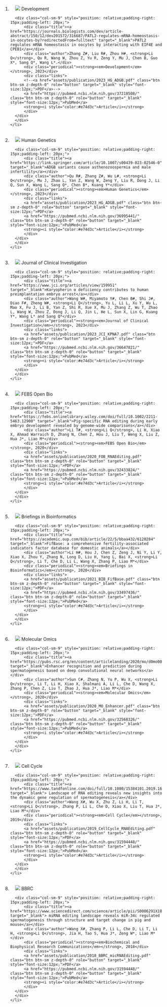 <div class="publications">
<ol class="bibliography">
<br>
    <li>
      <div class="pub-row">
      <div class="col-sm-3 abbr" style="position: relative;padding-right: 15px;padding-left: 15px;">
          <img src="assets/img/General.png" class="teaser img-fluid z-depth-1">
          <abbr class="badge">Development</abbr>
      </div>
      
      <div class="col-sm-9" style="position: relative;padding-right: 15px;padding-left: 20px;">
          <div class="title"><a href="https://journals.biologists.com/dev/article-abstract/150/12/dev201572/316687/PATL2-regulates-mRNA-homeostasis-in-oocytes-by?redirectedFrom=fulltext" target="_blank">PATL2 regulates mRNA homeostasis in oocytes by interacting with EIF4E and CPEB1</a></div>
          <div class="author">Zhang Z#, Liu R#, Zhou H#, <strong>Li Q</strong>, Qu R, Wang W, Zhou Z, Yu R, Zeng Y, Mu J, Chen B, Guo X*, Sang Q*, Wang L*.</div>
          <div class="periodical"><strong><em>Development</em></strong>, 2023</div>
          <div class="links">
          <!--<a href="assets/publication/2023_HG_ADGB.pdf" class="btn btn-sm z-depth-0" role="button" target="_blank" style="font-size:12px;">PDF</a>-->
          <a href="https://pubmed.ncbi.nlm.nih.gov/37218508/" class="btn btn-sm z-depth-0" role="button" target="_blank" style="font-size:12px;">PubMed</a>
          <strong><i style="color:#e74d3c">Article</i></strong>
          </div>
      </div>
      </div>
    </li>
<br>
    <li>
      <div class="pub-row">
      <div class="col-sm-3 abbr" style="position: relative;padding-right: 15px;padding-left: 15px;">
          <img src="assets/img/2023_HG_ADGB.png" class="teaser img-fluid z-depth-1">
          <abbr class="badge">Human Genetics</abbr>
      </div>
      
      <div class="col-sm-9" style="position: relative;padding-right: 15px;padding-left: 20px;">
          <div class="title"><a href="https://link.springer.com/article/10.1007/s00439-023-02546-0" target="_blank">ADGB variants cause asthenozoospermia and male infertility</a></div>
          <div class="author">Qu R#, Zhang Z#, Wu L#, <strong>Li Q</strong>, Mu J, Zhao L, Yan Z, Wang W, Zeng Y, Liu R, Dong J, Li Q, Sun X, Wang L, Sang Q*, Chen B*, Kuang Y*</div>
          <div class="periodical"><strong><em>Human Genetics</em></strong>, 2023</div>
          <div class="links">
          <a href="assets/publication/2023_HG_ADGB.pdf" class="btn btn-sm z-depth-0" role="button" target="_blank" style="font-size:12px;">PDF</a>
          <a href="https://pubmed.ncbi.nlm.nih.gov/36995441/" class="btn btn-sm z-depth-0" role="button" target="_blank" style="font-size:12px;">PubMed</a>
          <strong><i style="color:#e74d3c">Article</i></strong>
          </div>
      </div>
      </div>
    </li>
<br>
    <li>
      <div class="pub-row">
      <div class="col-sm-3 abbr" style="position: relative;padding-right: 15px;padding-left: 15px;">
          <img src="assets/img/2023_JCI_KPNA7.png" class="teaser img-fluid z-depth-1">
          <abbr class="badge">Journal of Clinical Investigation</abbr>
      </div>
      
      <div class="col-sm-9" style="position: relative;padding-right: 15px;padding-left: 20px;">
          <div class="title"><a href="https://www.jci.org/articles/view/159951" target="_blank">Karyopherin α deficiency contributes to human preimplantation embryo arrest</a></div>
          <div class="author">Wang W#, Miyamoto Y#, Chen B#, Shi J#, Diao F#, Zheng W#, <strong>Li Q</strong>, Yu L, Li L, Xu Y, Wu L, Mao X, Fu J, Li B, Yan Z, Shi R, Xue X, Mu J, Zhang Z, Wu T, Zhao L, Wang W, Zhou Z, Dong J, Li Q, Jin L, He L, Sun X, Lin G, Kuang Y*, Wang L* and Sang Q*</div>
          <div class="periodical"><strong><em>Journal of Clinical Investigation</em></strong>, 2023</div>
          <div class="links">
          <a href="assets/publication/2023_JCI_KPNA7.pdf" class="btn btn-sm z-depth-0" role="button" target="_blank" style="font-size:12px;">PDF</a>
          <a href="https://pubmed.ncbi.nlm.nih.gov/36647821/" class="btn btn-sm z-depth-0" role="button" target="_blank" style="font-size:12px;">PubMed</a>
          <strong><i style="color:#e74d3c">Article</i></strong>
          </div>
      </div>
      </div>
    </li>
<br>
    <li>
      <div class="pub-row">
      <div class="col-sm-3 abbr" style="position: relative;padding-right: 15px;padding-left: 15px;">
          <img src="assets/img/2020_FOB_RNAEditing.png" class="teaser img-fluid z-depth-1">
          <abbr class="badge">FEBS Open Bio</abbr>
      </div>
      
      <div class="col-sm-9" style="position: relative;padding-right: 15px;padding-left: 20px;">
          <div class="title"><a href="https://febs.onlinelibrary.wiley.com/doi/full/10.1002/2211-5463.12900" target="_blank">Pig-specific RNA editing during early embryo development revealed by genome-wide comparisons</a></div>
          <div class="author">Li T#, <strong>Li Q</strong>, Li H, Xiao X, Ahmad Warraich D, Zhang N, Chen Z, Hou J, Liu T, Weng X, Liu Z, Hua J*, Liao M*</div>
          <div class="periodical"><strong><em>FEBS Open Bio</em></strong>, 2020</div>
          <div class="links">
          <a href="assets/publication/2020_FOB_RNAEditing.pdf" class="btn btn-sm z-depth-0" role="button" target="_blank" style="font-size:12px;">PDF</a>
          <a href="https://pubmed.ncbi.nlm.nih.gov/32433824/" class="btn btn-sm z-depth-0" role="button" target="_blank" style="font-size:12px;">PubMed</a>
          <strong><i style="color:#e74d3c">Article</i></strong>
          </div>
      </div>
      </div>
    </li>
<br>
    <li>
      <div class="pub-row">
      <div class="col-sm-3 abbr" style="position: relative;padding-right: 15px;padding-left: 15px;">
          <img src="assets/img/2021_BIB_FifBase.png" class="teaser img-fluid z-depth-1">
          <abbr class="badge">Briefings in Bioinformatics</abbr>
      </div>
      
      <div class="col-sm-9" style="position: relative;padding-right: 15px;padding-left: 20px;">
          <div class="title"><a href="https://academic.oup.com/bib/article/22/5/bbaa432/6120284" target="_blank">FifBase: a comprehensive fertility-associated indicators factor database for domestic animals</a></div>
          <div class="author">Li H#, Hou J, Chen Z, Zeng J, Ni Y, Li Y, Xiao X, Zhou Y, Zhang N, Long D, Liu H, Yang L, Bai X, <strong>Li Q</strong>, Li T, Che D, Li L, Wang X, Zhang P, Liao M*</div>
          <div class="periodical"><strong><em>Briefings in Bioinformatics</em></strong>, 2020</div>
          <div class="links">
          <a href="assets/publication/2021_BIB_FifBase.pdf" class="btn btn-sm z-depth-0" role="button" target="_blank" style="font-size:12px;">PDF</a>
          <a href="https://pubmed.ncbi.nlm.nih.gov/33497436/" class="btn btn-sm z-depth-0" role="button" target="_blank" style="font-size:12px;">PubMed</a>
          <strong><i style="color:#e74d3c">Article</i></strong>
          </div>
      </div>
      </div>
    </li>
<br>
    <li>
      <div class="pub-row">
      <div class="col-sm-3 abbr" style="position: relative;padding-right: 15px;padding-left: 15px;">
          <img src="assets/img/2020_MO_Enhancer.png" class="teaser img-fluid z-depth-1">
          <abbr class="badge">Molecular Omics</abbr>
      </div>
      
      <div class="col-sm-9" style="position: relative;padding-right: 15px;padding-left: 20px;">
          <div class="title"><a href="https://pubs.rsc.org/en/content/articlelanding/2020/mo/d0mo00031k" target="_blank">Enhancer recognition and prediction during spermatogenesis based on deep convolutional neural networks</a></div>
          <div class="author">Sun C#, Zhang N, Yu P, Wu X, <strong>Li Q</strong>, Li T, Li H, Xiao X, Shalmani A, Li L, Che D, Wang X, Zhang P, Chen Z, Liu T, Zhao J, Hua J*, Liao M*</div>
          <div class="periodical"><strong><em>Molecular Omics</em></strong>, 2020</div>
          <div class="links">
          <a href="assets/publication/2020_MO_Enhancer.pdf" class="btn btn-sm z-depth-0" role="button" target="_blank" style="font-size:12px;">PDF</a>
          <a href="https://pubmed.ncbi.nlm.nih.gov/32568326/" class="btn btn-sm z-depth-0" role="button" target="_blank" style="font-size:12px;">PubMed</a>
          <strong><i style="color:#e74d3c">Article</i></strong>
          </div>
      </div>
      </div>
    </li>
<br>
    <li>
      <div class="pub-row">
      <div class="col-sm-3 abbr" style="position: relative;padding-right: 15px;padding-left: 15px;">
          <img src="assets/img/2019_CellCycle_RNAEditing.png" class="teaser img-fluid z-depth-1">
          <abbr class="badge">Cell Cycle</abbr>
      </div>
      
      <div class="col-sm-9" style="position: relative;padding-right: 15px;padding-left: 20px;">
          <div class="title"><a href="https://www.tandfonline.com/doi/full/10.1080/15384101.2019.1676584" target="_blank"> Landscape of RNA editing reveals new insights into the dynamic gene regulation of spermatogenesis</a></div>
          <div class="author">Wang X#, Wu X, Zhu Z, Li H, Li T, <strong>Li Q</strong>, Zhang P, Li L, Che D, Xiao X, Liu T, Hua J*, Liao M*</div>
          <div class="periodical"><strong><em>Cell Cycle</em></strong>, 2019</div>
          <div class="links">
          <a href="assets/publication/2019_CellCycle_RNAEditing.pdf" class="btn btn-sm z-depth-0" role="button" target="_blank" style="font-size:12px;">PDF</a>
          <a href="https://pubmed.ncbi.nlm.nih.gov/31594448/" class="btn btn-sm z-depth-0" role="button" target="_blank" style="font-size:12px;">PubMed</a>
          <strong><i style="color:#e74d3c">Article</i></strong>
          </div>
      </div>
      </div>
    </li>
<br>
    <li>
      <div class="pub-row">
      <div class="col-sm-3 abbr" style="position: relative;padding-right: 15px;padding-left: 15px;">
          <img src="assets/img/2018_BBRC_micRNAEditing.png" class="teaser img-fluid z-depth-1">
          <abbr class="badge">BBRC</abbr>
      </div>
      
      <div class="col-sm-9" style="position: relative;padding-right: 15px;padding-left: 20px;">
          <div class="title"><a href="https://www.sciencedirect.com/science/article/pii/S0006291X18312889" target="_blank"> miRNA editing landscape reveals miR-34c regulated spermatogenesis through structure and target change in pig and mouse</a></div>
          <div class="author">Wang X#, Zhang P, Li L, Che D, Li T, Li H, <strong>Li Q</strong>, Jia H, Tao S, Hua J*, Zeng W*, Liao M*</div>
          <div class="periodical"><strong><em>Biochemical and Biophysical Research Communications</em></strong>, 2018</div>
          <div class="links">
          <a href="assets/publication/2018_BBRC_micRNAEditing.pdf" class="btn btn-sm z-depth-0" role="button" target="_blank" style="font-size:12px;">PDF</a>
          <a href="https://pubmed.ncbi.nlm.nih.gov/31594448/" class="btn btn-sm z-depth-0" role="button" target="_blank" style="font-size:12px;">PubMed</a>
          <strong><i style="color:#e74d3c">Article</i></strong>
          </div>
      </div>
      </div>
    </li>
</ol>
</div>
